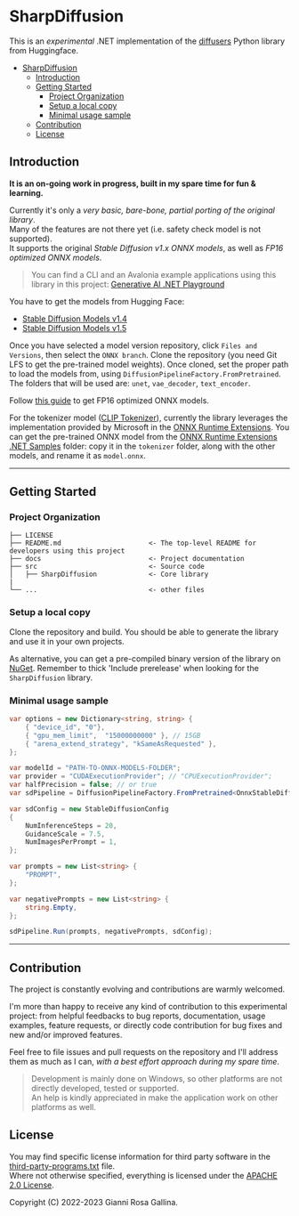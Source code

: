 # SharpDiffusion

This is an *experimental* .NET implementation of the [diffusers](https://github.com/huggingface/diffusers) Python library from Huggingface.

- [SharpDiffusion](#sharpdiffusion)
  - [Introduction](#introduction)
  - [Getting Started](#getting-started)
    - [Project Organization](#project-organization)
    - [Setup a local copy](#setup-a-local-copy)
    - [Minimal usage sample](#minimal-usage-sample)
  - [Contribution](#contribution)
  - [License](#license)

## Introduction

**It is an on-going work in progress, built in my spare time for fun & learning.**

Currently it's only a *very basic, bare-bone, partial porting of the original library*.  
Many of the features are not there yet (i.e. safety check model is not supported).  
It supports the original *Stable Diffusion v1.x ONNX models*, as well as *FP16 optimized ONNX models*.

> You can find a CLI and an Avalonia example applications using this library in this project: [Generative AI .NET Playground](https://github.com/gianni-rg/gen-ai-net-playground)

You have to get the models from Hugging Face:

- [Stable Diffusion Models v1.4](https://huggingface.co/CompVis/stable-diffusion-v1-4)
- [Stable Diffusion Models v1.5](https://huggingface.co/runwayml/stable-diffusion-v1-5)

Once you have selected a model version repository, click `Files and Versions`, then select the `ONNX branch`. Clone the repository (you need Git LFS to get the pre-trained model weights). Once cloned, set the proper path to load the models from, using `DiffusionPipelineFactory.FromPretrained`. The folders that will be used are: `unet`, `vae_decoder`, `text_encoder`.

Follow [this guide](https://medium.com/microsoftazure/accelerating-stable-diffusion-inference-with-onnx-runtime-203bd7728540) to get FP16 optimized ONNX models.

For the tokenizer model ([CLIP Tokenizer](https://huggingface.co/docs/transformers/model_doc/clip)), currently the library leverages the implementation provided by Microsoft in the [ONNX Runtime Extensions](https://github.com/microsoft/onnxruntime-extensions). You can get the pre-trained ONNX model from the [ONNX Runtime Extensions .NET Samples](https://github.com/microsoft/onnxruntime-extensions/tree/main/tutorials/demo4dotnet/ClipTokenizerTest) folder: copy it in the `tokenizer` folder, along with the other models, and rename it as `model.onnx`.

---

## Getting Started

### Project Organization

    ├── LICENSE
    ├── README.md                      <- The top-level README for developers using this project
    ├── docs                           <- Project documentation
    ├── src                            <- Source code
    │   ├── SharpDiffusion             <- Core library
    |
    └── ...                            <- other files

### Setup a local copy

Clone the repository and build. You should be able to generate the library and use it in your own projects.

As alternative, you can get a pre-compiled binary version of the library on [NuGet](https://www.nuget.org/packages/SharpDiffusion/). Remember to thick 'Include prerelease' when looking for the `SharpDiffusion` library.

### Minimal usage sample

```csharp
var options = new Dictionary<string, string> {
    { "device_id", "0"},
    { "gpu_mem_limit",  "15000000000" }, // 15GB
    { "arena_extend_strategy", "kSameAsRequested" },
};

var modelId = "PATH-TO-ONNX-MODELS-FOLDER";
var provider = "CUDAExecutionProvider"; // "CPUExecutionProvider";
var halfPrecision = false; // or true
var sdPipeline = DiffusionPipelineFactory.FromPretrained<OnnxStableDiffusionPipeline>(modelId, provider, halfPrecision, options);

var sdConfig = new StableDiffusionConfig
{
    NumInferenceSteps = 20,
    GuidanceScale = 7.5,
    NumImagesPerPrompt = 1,
};

var prompts = new List<string> {
    "PROMPT",
};

var negativePrompts = new List<string> {
    string.Empty,
};

sdPipeline.Run(prompts, negativePrompts, sdConfig);
```

---

## Contribution

The project is constantly evolving and contributions are warmly welcomed.

I'm more than happy to receive any kind of contribution to this experimental project: from helpful feedbacks to bug reports, documentation, usage examples, feature requests, or directly code contribution for bug fixes and new and/or improved features.

Feel free to file issues and pull requests on the repository and I'll address them as much as I can, *with a best effort approach during my spare time*.

> Development is mainly done on Windows, so other platforms are not directly developed, tested or supported.  
> An help is kindly appreciated in make the application work on other platforms as well.

## License

You may find specific license information for third party software in the [third-party-programs.txt](./third-party-programs.txt) file.  
Where not otherwise specified, everything is licensed under the [APACHE 2.0 License](./LICENSE).

Copyright (C) 2022-2023 Gianni Rosa Gallina.
